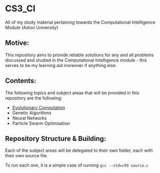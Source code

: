 # CS3_CI
All of my study material pertaining towards the Computational Intelligence Module (Aston University)

## Motive:

This repository aims to provide reliable solutions for any and all problems discussed and studied in the Computational Intelligence module - this serves to be my learning aid moreover if anything else. 

## Contents:

The following topics and subject areas that will be provided in this repository are the following:

- [Evolutionary Computation](https://github.com/astonHC/CS3_CI/tree/main/EC)
- Genetic Algorithms
- Neural Networks
- Particle Swarm Optimisation

## Repository Structure & Building:

Each of the subject areas will be delegated to their own folder, each with their own source file.

To run each one, it is a simple case of running ``gcc --std=c99 source.c``
